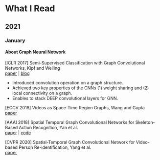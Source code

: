 # What I Read

## 2021

### January

#### About Graph Neural Network

[ICLR 2017] Semi-Supervised Classification with Graph Convolutional Networks, Kipf and Welling \
[paper](https://openreview.net/pdf?id=SJU4ayYgl) | [blog](http://tkipf.github.io/graph-convolutional-networks/)
- Introduced convolution operation on a graph structure. 
- Achieved two key properties of the CNNs (1) weight sharing and (2) local connectivity on a graph.
- Enables to stack DEEP convolutional layers for GNN.

[ECCV 2018] Videos as Space-Time Region Graphs, Wang and Gupta \
[paper](https://openaccess.thecvf.com/content_ECCV_2018/papers/Xiaolong_Wang_Videos_as_Space-Time_ECCV_2018_paper.pdf)

[AAAI 2018] Spatial Temporal Graph Convolutional Networks for Skeleton-Based Action Recognition, Yan et al. \
[paper](https://arxiv.org/pdf/1801.07455.pdf) | [code](https://github.com/open-mmlab/mmskeleton)

[CVPR 2020] Spatial-Temporal Graph Convolutional Network for Video-based
Person Re-identification, Yang et al. \
[paper](https://openaccess.thecvf.com/content_CVPR_2020/papers/Yang_Spatial-Temporal_Graph_Convolutional_Network_for_Video-Based_Person_Re-Identification_CVPR_2020_paper.pdf)